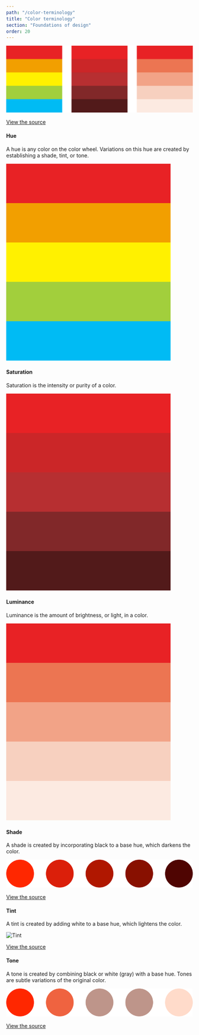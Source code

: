 ```yaml
---
path: "/color-terminology"
title: "Color terminology"
section: "Foundations of design"
order: 20
---
```


![HSL](images/hue-saturation-light.svg)

[View the source](http://bit.ly/2TE2aag)

#### Hue

A hue is any color on the color wheel. Variations on this hue are created by establishing a shade, tint, or tone.

![Hue](images/hue.svg)

#### Saturation

Saturation is the intensity or purity of a color.

![Saturation](images/saturation.svg)

#### Luminance

Luminance is the amount of brightness, or light, in a color.

![Luminance](images/luminance.svg)

#### Shade

A shade is created by incorporating black to a base hue, which darkens the color.

![Shade](images/shade.svg)

[View the source](http://bit.ly/2TE2aag)

#### Tint

A tint is created by adding white to a base hue, which lightens the color.

![Tint](images/ting.svg)

[View the source](http://bit.ly/2TE2aag)

#### Tone

A tone is created by combining black or white (gray) with a base hue. Tones are subtle variations of the original color.

![Tone](images/tone.svg)

[View the source](http://bit.ly/2TE2aag)
